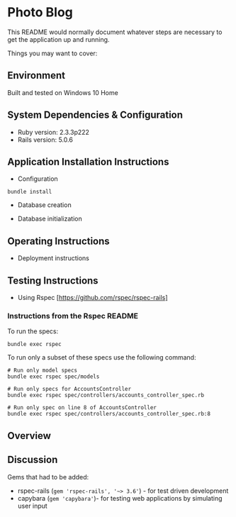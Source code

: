 # Photo Blog

This README would normally document whatever steps are necessary to get the
application up and running.

Things you may want to cover:

## Environment

Built and tested on Windows 10 Home 

## System Dependencies & Configuration

* Ruby version: 2.3.3p222
* Rails version: 5.0.6

## Application Installation Instructions
* Configuration

`bundle install`

* Database creation

* Database initialization

## Operating Instructions

* Deployment instructions

## Testing Instructions

* Using Rspec [https://github.com/rspec/rspec-rails]

### Instructions from the Rspec README
To run the specs:
```
bundle exec rspec
```
To run only a subset of these specs use the following command:
```
# Run only model specs
bundle exec rspec spec/models

# Run only specs for AccountsController
bundle exec rspec spec/controllers/accounts_controller_spec.rb

# Run only spec on line 8 of AccountsController
bundle exec rspec spec/controllers/accounts_controller_spec.rb:8
```


## Overview

## Discussion

Gems that had to be added:
* rspec-rails (`gem 'rspec-rails', '~> 3.6'`) - for test driven development
* capybara (`gem 'capybara'`)- for testing web applications by simulating user input

